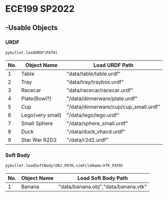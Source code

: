 # ECE199 SP2022

## -Usable Objects
### URDF
```python
pybullet.loadURDF(PATH)
```
|No.|Object Name|Load URDF Path|
|----|---|----|
|1|Table|"data/table/table.urdf"|
|2|Tray|"data/tray/traybox.urdf"|
|3|Racecar|"data/racecar/racecar.urdf"|
|4|Plate(Bowl?)|"/data/dinnerware/plate.urdf"|
|5|Cup|"/data/dinnerware/cup/cup_small.urdf"|
|6|Lego(very small)|"/data/lego/lego.urdf"|
|7|Small Sphere|"/data/sphere_small.urdf"|
|8|Duck|"/data/duck_vhacd.urdf"|
|9|Star War R2D2|"/data/r2d2.urdf"|

### Soft Body
```python
pybullet.loadSoftBody(OBJ_PATH,simFileName=VTK_PATH)
```
|No.|Object Name|Load Soft Body Path|
|----|---|----|
|1|Banana|"data/banana.obj","data/banana.vtk"|
